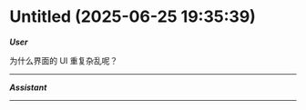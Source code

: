 <!-- Generated by SpecStory -->

# Untitled (2025-06-25 19:35:39)

_**User**_

为什么界面的 UI 重复杂乱呢？

---

_**Assistant**_



---

